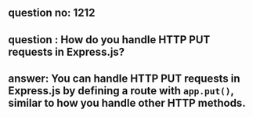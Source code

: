
      
## question no: 1212

## question : How do you handle HTTP PUT requests in Express.js?

## answer: You can handle HTTP PUT requests in Express.js by defining a route with `app.put()`, similar to how you handle other HTTP methods.
      